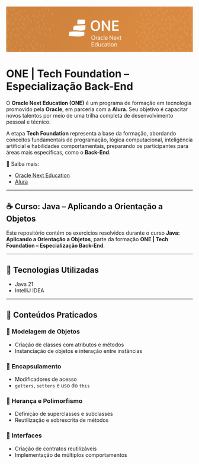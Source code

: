 ![Banner](img/ONE.png)

# ONE | Tech Foundation – Especialização Back-End

O **Oracle Next Education (ONE)** é um programa de formação em tecnologia promovido pela **Oracle**, em parceria com a **Alura**. Seu objetivo é capacitar novos talentos por meio de uma trilha completa de desenvolvimento pessoal e técnico.

A etapa **Tech Foundation** representa a base da formação, abordando conceitos fundamentais de programação, lógica computacional, inteligência artificial e habilidades comportamentais, preparando os participantes para áreas mais específicas, como o **Back-End**.

🔗 Saiba mais:
- [Oracle Next Education](https://www.oracle.com/br/education/oracle-next-education/)
- [Alura](https://www.alura.com.br/)

---

 ## ☕ Curso: Java – Aplicando a Orientação a Objetos

Este repositório contém os exercicios resolvidos durante o curso **Java: Aplicando a Orientação a Objetos**, parte da formação **ONE | Tech Foundation – Especialização Back-End**.

---

## 🧪 Tecnologias Utilizadas

- Java 21  
- IntelliJ IDEA  
---

## 📘 Conteúdos Praticados

### 🧱 Modelagem de Objetos
- Criação de classes com atributos e métodos  
- Instanciação de objetos e interação entre instâncias  

### 🔐 Encapsulamento
- Modificadores de acesso  
- `getters`, `setters` e uso do `this`  

### 🧬 Herança e Polimorfismo
- Definição de superclasses e subclasses  
- Reutilização e sobrescrita de métodos  

### 🔗 Interfaces
- Criação de contratos reutilizáveis  
- Implementação de múltiplos comportamentos
